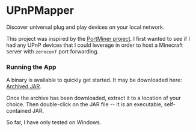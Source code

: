 # UPnPMapper
Discover universal plug and play devices on your local network.

This project was inspired by the [PortMiner project](https://github.com/smithy212000/PortMiner). I first wanted to see if I had any UPnP devices that I could leverage in order to host a Minecraft server with `zeroconf` port forwarding.

### Running the App

A binary is available to quickly get started. It may be downloaded here: [Archived JAR](https://github.com/gkhays/UPnPMapper/files/1309619/UpnPMapper.zip).

Once the archive has been downloaded, extract it to a location of your choice. Then double-click on the JAR file -- it is an executable, self-contained JAR.

So far, I have only tested on Windows.
